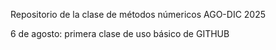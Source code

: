 Repositorio de la clase de métodos númericos AGO-DIC 2025

6 de agosto: primera clase de uso básico de GITHUB
